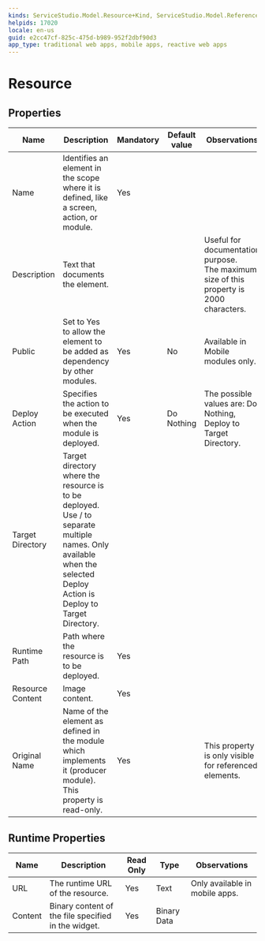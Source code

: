 ```yaml
---
kinds: ServiceStudio.Model.Resource+Kind, ServiceStudio.Model.ReferenceResource+Kind
helpids: 17020
locale: en-us
guid: e2cc47cf-825c-475d-b989-952f2dbf90d3
app_type: traditional web apps, mobile apps, reactive web apps
---
```


# Resource


## Properties

<table markdown="1">
<thead>
<tr>
<th>Name</th>
<th>Description</th>
<th>Mandatory</th>
<th>Default value</th>
<th>Observations</th>
</tr>
</thead>
<tbody>
<tr>
<td title="Name">Name</td>
<td>Identifies an element in the scope where it is defined, like a screen, action, or module.</td>
<td>Yes</td>
<td></td>
<td></td>
</tr>
<tr>
<td title="Description">Description</td>
<td>Text that documents the element.</td>
<td></td>
<td></td>
<td>Useful for documentation purpose.<br/>The maximum size of this property is 2000 characters.</td>
</tr>
<tr>
<td title="Public">Public</td>
<td>Set to Yes to allow the element to be added as dependency by other modules.</td>
<td>Yes</td>
<td>No</td>
<td>Available in Mobile modules only.</td>
</tr>
<tr>
<td title="Deploy Action">Deploy Action</td>
<td>Specifies the action to be executed when the module is deployed.</td>
<td>Yes</td>
<td>Do Nothing</td>
<td>The possible values are: Do Nothing, Deploy to Target Directory.</td>
</tr>
<tr>
<td title="Target Directory">Target Directory</td>
<td>Target directory where the resource is to be deployed. Use / to separate multiple names. Only available when the selected Deploy Action is Deploy to Target Directory.</td>
<td></td>
<td></td>
<td></td>
</tr>
<tr>
<td title="Runtime Path">Runtime Path</td>
<td>Path where the resource is to be deployed.</td>
<td>Yes</td>
<td></td>
<td></td>
</tr>
<tr>
<td title="Resource Content">Resource Content</td>
<td>Image content.</td>
<td>Yes</td>
<td></td>
<td></td>
</tr>
<tr>
<td title="Original Name">Original Name</td>
<td>Name of the element as defined in the module which implements it (producer module). This property is read-only.</td>
<td>Yes</td>
<td></td>
<td>This property is only visible for referenced elements.</td>
</tr>
</tbody>
</table>

## Runtime Properties

<table markdown="1">
<thead>
<tr>
<th>Name</th>
<th>Description</th>
<th>Read Only</th>
<th>Type</th>
<th>Observations</th>
</tr>
</thead>
<tbody>
<tr>
<td>URL</td>
<td>The runtime URL of the resource.</td>
<td>Yes</td>
<td>Text</td>
<td>Only available in mobile apps.</td>
</tr>
<tr>
<td>Content</td>
<td>Binary content of the file specified in the widget.</td>
<td>Yes</td>
<td>Binary Data</td>
<td></td>
</tr>
</tbody>
</table>

